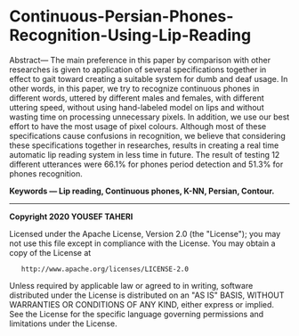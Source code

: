 # Continuous-Persian-Phones-Recognition-Using-Lip-Reading

Abstract— The main preference in this paper by comparison with
other researches is given to application of several specifications
together in effect to gait toward creating a suitable system for
dumb and deaf usage. In other words, in this paper, we try to
recognize continuous phones in different words, uttered by
different males and females, with different uttering speed,
without using hand-labeled model on lips and without wasting
time on processing unnecessary pixels. In addition, we use our
best effort to have the most usage of pixel colours. Although most
of these specifications cause confusions in recognition, we believe
that considering these specifications together in researches,
results in creating a real time automatic lip reading system in less
time in future. The result of testing 12 different utterances were
66.1% for phones period detection and 51.3% for phones
recognition.

<B> Keywords — Lip reading, Continuous phones, K-NN, Persian,
Contour. </B>
_____________________________________________________________________

<B>Copyright 2020 YOUSEF TAHERI</B>

   Licensed under the Apache License, Version 2.0 (the "License");
   you may not use this file except in compliance with the License.
   You may obtain a copy of the License at

       http://www.apache.org/licenses/LICENSE-2.0

   Unless required by applicable law or agreed to in writing, software
   distributed under the License is distributed on an "AS IS" BASIS,
   WITHOUT WARRANTIES OR CONDITIONS OF ANY KIND, either express or implied.
   See the License for the specific language governing permissions and
   limitations under the License.
